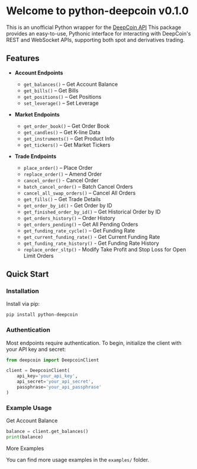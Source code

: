 # Welcome to python-deepcoin v0.1.0

This is an unofficial Python wrapper for the [DeepCoin API](https://www.deepcoin.com/docs/authentication)
This package provides an easy-to-use, Pythonic interface for interacting with DeepCoin's REST and WebSocket APIs, supporting both spot and derivatives trading.

## Features
- **Account Endpoints**
  - `get_balances()` – Get Account Balance
  - `get_bills()` – Get Bills
  - `get_positions()` – Get Positions
  - `set_leverage()` – Set Leverage

- **Market Endpoints**
  - `get_order_book()` – Get Order Book
  - `get_candles()` – Get K-line Data
  - `get_instruments()` – Get Product Info
  - `get_tickers()` – Get Market Tickers

- **Trade Endpoints**
  - `place_order()` – Place Order
  - `replace_order()` – Amend Order
  - `cancel_order()` - Cancel Order
  - `batch_cancel_order()` – Batch Cancel Orders
  - `cancel_all_swap_orders()` – Cancel All Orders
  - `get_fills()` – Get Trade Details
  - `get_order_by_id()` - Get Order by ID
  - `get_finished_order_by_id()` – Get Historical Order by ID
  - `get_orders_history()` – Order History
  - `get_orders_pending()` – Get All Pending Orders
  - `get_funding_rate_cycle()` – Get Funding Rate
  - `get_current_funding_rate()` - Get Current Funding Rate 
  - `get_funding_rate_history()` - Get Funding Rate History
  - `replace_order_sltp()` - Modify Take Profit and Stop Loss for Open Limit Orders

## Quick Start

### Installation

Install via pip:

```bash
pip install python-deepcoin
```

### Authentication

Most endpoints require authentication. To begin, initialize the client with your API key and secret:

```python
from deepcoin import DeepcoinClient

client = DeepcoinClient(
    api_key='your_api_key',
    api_secret='your_api_secret',
    passphrase='your_api_passphrase'
)
```

### Example Usage

Get Account Balance

```python
balance = client.get_balances()
print(balance)
```

More Examples

You can find more usage examples in the `examples/` folder.